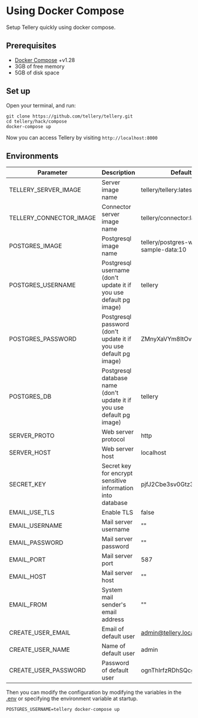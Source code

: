 # Using Docker Compose

Setup Tellery quickly using docker compose.

## Prerequisites

- [Docker Compose](https://docs.docker.com/compose/install/) +v1.28
- 3GB of free memory
- 5GB of disk space

## Set up

Open your terminal, and run:

```shell
git clone https://github.com/tellery/tellery.git
cd tellery/hack/compose
docker-compose up
```

Now you can access Tellery by visiting `http://localhost:8000`

## Environments

| Parameter               | Description                                                            | Default                              |
| ----------------------- | ---------------------------------------------------------------------- | ------------------------------------ |
| TELLERY_SERVER_IMAGE    | Server image name                                                      | tellery/tellery:latest               |
| TELLERY_CONNECTOR_IMAGE | Connector server image name                                            | tellery/connector:latest             |
| POSTGRES_IMAGE          | Postgresql image name                                                  | tellery/postgres-with-sample-data:10 |
| POSTGRES_USERNAME       | Postgresql username (don't update it if you use default pg image)      | tellery                              |
| POSTGRES_PASSWORD       | Postgresql password (don't update it if you use default pg image)      | ZMnyXaVYm8ItOv+vhoh07Q               |
| POSTGRES_DB             | Postgresql database name (don't update it if you use default pg image) | tellery                              |
| SERVER_PROTO            | Web server protocol                                                    | http                                 |
| SERVER_HOST             | Web server host                                                        | localhost                            |
| SECRET_KEY              | Secret key for encrypt sensitive information into database             | pjfJ2Cbe3sv0Gtz32Krr4A               |
| EMAIL_USE_TLS           | Enable TLS                                                             | false                                |
| EMAIL_USERNAME          | Mail server username                                                   | ""                                   |
| EMAIL_PASSWORD          | Mail server password                                                   | ""                                   |
| EMAIL_PORT              | Mail server port                                                       | 587                                  |
| EMAIL_HOST              | Mail server host                                                       | ""                                   |
| EMAIL_FROM              | System mail sender's email address                                     | ""                                   |
| CREATE_USER_EMAIL       | Email of default user                                                  | admin@tellery.local                  |
| CREATE_USER_NAME        | Name of default user                                                   | admin                                |
| CREATE_USER_PASSWORD    | Password of default user                                               | ognThIrfzRDhSQcg8lQrdg               |

Then you can modify the configuration by modifying the variables in the [.env](https://github.com/tellery/tellery/blob/master/hack/compose/.env) or specifying the environment variable at startup.

```shell
POSTGRES_USERNAME=tellery docker-compose up
```
